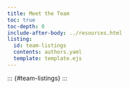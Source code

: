 ```yaml
---
title: Meet the Team
toc: true
toc-depth: 0
include-after-body: ../resources.html
listing:
  id: team-listings
  contents: authors.yaml
  template: template.ejs
---
```









::: {#team-listings}
:::